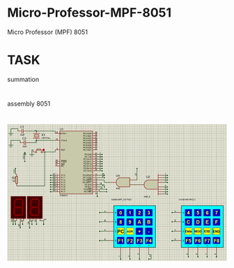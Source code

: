 # Micro-Professor-MPF-8051
Micro Professor (MPF) 8051
# TASK
summation
#
assembly 8051 
#
<img src="https://github.com/hosseinhayatizak/Micro-Professor-MPF-8051/blob/main/image.png">
